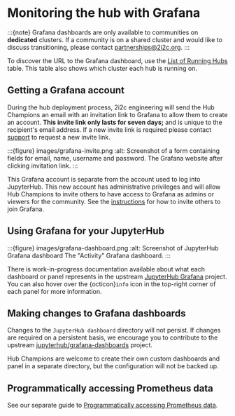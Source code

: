 # Monitoring the hub with Grafana

:::{note}
Grafana dashboards are only available to communities on **dedicated** clusters. If a community is on a shared cluster and would like to discuss transitioning, please contact [partnerships@2i2c.org](mailto:partnerships@2i2c.org).
:::

To discover the URL to the Grafana dashboard, use the [List of Running Hubs](https://infrastructure.2i2c.org/reference/hubs/) table. This table also shows which cluster each hub is running on.

## Getting a Grafana account

During the hub deployment process, 2i2c engineering will send the Hub Champions an email with an invitation link to Grafana to allow them to create an account. **This invite link only lasts for seven days;** and is unique to the recipient's email address. If a new invite link is required please contact [support](support:email) to request a new invite link.

:::{figure} images/grafana-invite.png
:alt: Screenshot of a form containing fields for email, name, username and password.
The Grafana website after clicking invitation link.
:::

This Grafana account is separate from the account used to log into JupyterHub. This new account has administrative privileges and will allow Hub Champions to invite others to have access to Grafana as admins or viewers for the community. See the [instructions](https://infrastructure.2i2c.org/sre-guide/support/grafana-account) for how to invite others to join Grafana.

## Using Grafana for your JupyterHub

:::{figure} images/grafana-dashboard.png
:alt: Screenshot of JupyterHub Grafana dashboard
The "Activity" Grafana dashboard.
:::

There is work-in-progress documentation available about what each dashboard or panel represents in the upstream [JupyterHub Grafana](https://jupyterhub-grafana.readthedocs.io/en/latest/) project. You can also hover over the {octicon}`info` icon in the top-right corner of each panel for more information.

## Making changes to Grafana dashboards

Changes to the `JupyterHub dashboard` directory will not persist. If changes are required on a persistent basis, we encourage you to contribute to the upstream [jupyterhub/grafana-dashboards](https://github.com/jupyterhub/grafana-dashboards) project.

Hub Champions are welcome to create their own custom dashboards and panel in a separate directory, but the configuration will not be backed up.

## Programmatically accessing Prometheus data

See our separate guide to [Programmatically accessing Prometheus data](prometheus-access).